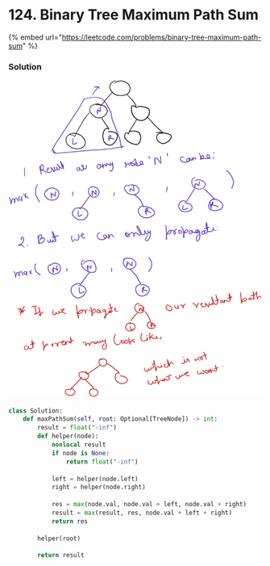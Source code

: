 # 124. Binary Tree Maximum Path Sum

{% embed url="https://leetcode.com/problems/binary-tree-maximum-path-sum" %}

### Solution

<img src="../../../.gitbook/assets/file.drawing (1) (1).svg" alt="" class="gitbook-drawing">

```python
class Solution:
    def maxPathSum(self, root: Optional[TreeNode]) -> int:
        result = float("-inf")
        def helper(node):
            nonlocal result
            if node is None:
                return float("-inf")

            left = helper(node.left)
            right = helper(node.right)

            res = max(node.val, node.val + left, node.val + right)
            result = max(result, res, node.val + left + right)
            return res
        
        helper(root)
        
        return result
```
